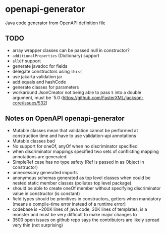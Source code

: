 # openapi-generator
Java code generator from OpenAPI definition file

## TODO
* array wrapper classes can be passed null in constructor?
* `additionalProperties` (Dictionary) support
* `allOf` support
* generate javadoc for fields
* delegate constructors using `this(`
* use jakarta validation jar
* add equals and hashCode
* generate classes for parameters
* workaround JsonCreator not being able to pass `5` into a double argument, must be `5.0 (https://github.com/FasterXML/jackson-core/issues/532)

## Notes on OpenAPI openapi-generator

* Mutable classes mean that validation cannot be performed at construction time and have to use validation-api annotations
* Mutable classes bad
* No support for oneOf, anyOf when no discriminator specified
* when discriminator mappings specified two sets of conflicting mapping annotations are generated
* SimpleRef case has no type safety (Ref is passed in as Object in constructor)
* unnecessary generated imports
* anonymous schemas generated as top level classes when could be nested static member classes (pollutes top level package)
* should be able to create oneOf member without specifying discriminator value in constructor (is constant)
* field types should be primitives in constructors, getters when mandatory (means a compile-time error instead of a runtime error) 
* codebase is ~200K lines of java code, 30K lines of templates, is a monster and must be very difficult to make major changes to
* 3500 open issues on github repo says the contributors are likely spread very thin (not surprising)
